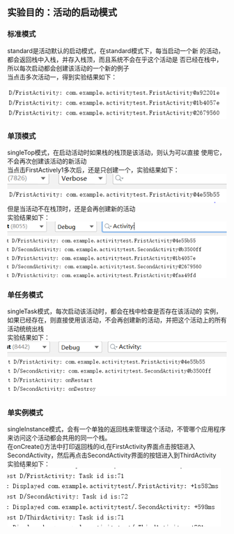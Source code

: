 ## 实验目的：活动的启动模式
### 标准模式
standard是活动默认的启动模式，在standard模式下，每当启动一个新  的活动，都会返回栈中入栈，并存入栈顶，而且系统不会在乎这个活动是  否已经在栈中，所以每次启动都会创建该活动的一个新的例子  
当点击多次活动一，得到实验结果如下：  

![standard](/ActivityTest/img/捕获.PNG)
### 单顶模式
singleTop模式，在启动活动时如果栈的栈顶是该活动，则认为可以直接  使用它，不会再次创建该活动的新活动  
当点击FirstActively1多次后，还是只创建一个，实验结果如下：     
![singleTop_1](/ActivityTest/img/捕获1.PNG)      
但是当活动不在栈顶时，还是会再创建新的活动    
实验结果如下：     
![singleTop_2](/ActivityTest/img/捕获2.PNG)
### 单任务模式
singleTask模式，每次启动该活动时，都会在栈中检查是否存在该活动的  实例，如果已经存在，则直接使用该活动，不会再创建新的活动，并把这个活动上的所有活动统统出栈  
实验结果如下：  
![singleTask](/ActivityTest/img/捕获3.PNG)
### 单实例模式
singleInstance模式，会有一个单独的返回栈来管理这个活动，不管哪个应用程序来访问这个活动都会共用的同一个栈。  
在onCreate()方法中打印返回栈的id,在FirstActivity界面点击按钮进入SecondActivity，然后再点击SecondActivity界面的按钮进入到ThirdActivity  
实验结果如下：  
![singleInstance](/ActivityTest/img/捕获4.PNG)  